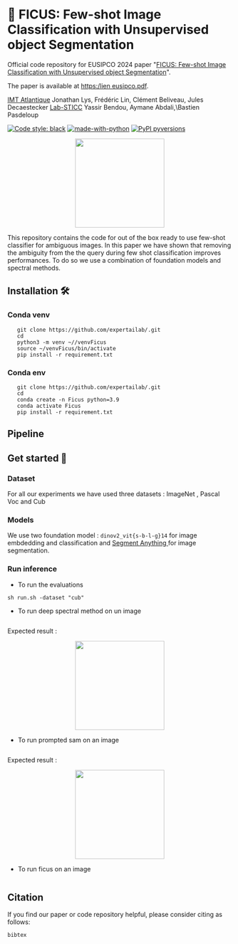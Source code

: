 # :herb: FICUS: Few-shot Image Classification with Unsupervised object Segmentation


Official code repository for EUSIPCO 2024 paper 
"[FICUS: Few-shot Image Classification with Unsupervised object Segmentation](https://.pdf)". 

The paper is available at [https:/lien eusipco.pdf](https://.pdf).

[IMT Atlantique](https://www.imt-atlantique.fr/en) 
Jonathan Lys, Frédéric Lin, Clément Beliveau, Jules Decaestecker 
[Lab-STICC](https://www.imt-atlantique.fr/fr/recherche-innovation/communaute-scientifique/organismes-nationaux/lab-sticc)
Yassir Bendou, Aymane Abdali,\Bastien Pasdeloup

[![Code style: black](https://img.shields.io/badge/code%20style-black-000000.svg?style=flat-square)](https://github.com/ambv/black)
[![made-with-python](https://img.shields.io/badge/Made%20with-Python-1f425f.svg)](https://www.python.org/)
[![PyPI pyversions](https://img.shields.io/pypi/pyversions/ansicolortags.svg)](https://pypi.python.org/pypi/ansicolortags/)
<CENTER>
<img
src="https://www.pole-emc2.fr/app/uploads/logos_adherents/91fff3f6-c993-67c6-68ae-53957c2f623d-768x522.png"
WIDTH=200 HEIGHT=200>
</CENTER>

This repository contains the code for out of the box ready to use few-shot classifier for ambiguous images. In this paper we have shown that removing the ambiguity from the the query during few shot classification improves performances. To do so we use a combination of foundation models and spectral methods. 
## Installation 🛠 

### Conda venv

```[bash]
   git clone https://github.com/expertailab/.git
   cd 
   python3 -m venv ~//venvFicus
   source ~/venvFicus/bin/activate
   pip install -r requirement.txt
```
### Conda env 

```[bash]
   git clone https://github.com/expertailab/.git
   cd 
   conda create -n Ficus python=3.9
   conda activate Ficus
   pip install -r requirement.txt
```
## Pipeline 



## Get started 🚀

### Dataset 

For all our experiments we have used three datasets  : ImageNet , Pascal Voc and Cub
### Models 

We use two foundation model : `dinov2_vit{s-b-l-g}14` for image embdedding and classification and [Segment Anything ](https://github.com/facebookresearch/segment-anything) for image segmentation.

### Run inference

- To run the evaluations  
```[bash]
sh run.sh -dataset "cub"
```
- To run deep spectral method on un image
```[bash]

```

Expected result : 
<CENTER>
<img
src="https://https://github.com/NewS0ul/ProCom/blob/main/images/figs/Asample_points_2010_000805.jpg.png"
WIDTH=200 HEIGHT=200>
</CENTER>

- To run prompted sam on an image
```[bash]

```

Expected result : 
<CENTER>
<img
src="https://https://github.com/NewS0ul/ProCom/blob/main/images/figs/Asample_points_2010_000805.jpg.png"
WIDTH=200 HEIGHT=200>
</CENTER>

- To run ficus on an image 
```[bash]

```


## Citation

If you find our paper or code repository helpful, please consider citing as follows:

```
bibtex
```

